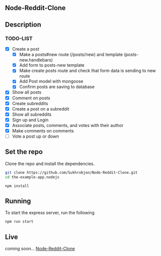 ## Node-Reddit-Clone
## Description
### TODO-LIST

* [X] Create a post
    * [X] Make a posts#new route (/posts/new) and template (posts-new.handlebars)
    * [X] Add form to posts-new template
    * [X] Make create posts route and check that form data is sending to new route
    * [X] Add Post model with mongoose
    * [X] Confirm posts are saving to database
* [X] Show all posts
* [X] Comment on posts
* [X] Create subreddits
* [X] Create a post on a subreddit
* [X] Show all subreddits
* [X] Sign up and Login
* [X] Associate posts, comments, and votes with their author
* [X] Make comments on comments
* [ ] Vote a post up or down

## Set the repo 

Clone the repo and install the dependencies.

```bash
git clone https://github.com/Sukhrobjon/Node-Reddit-Clone.git
cd the-example-app.nodejs
```

```bash
npm install
```

## Running

To start the express server, run the following

```bash
npm run start
```
## Live
coming soon...
[Node-Reddit-Clone]()
